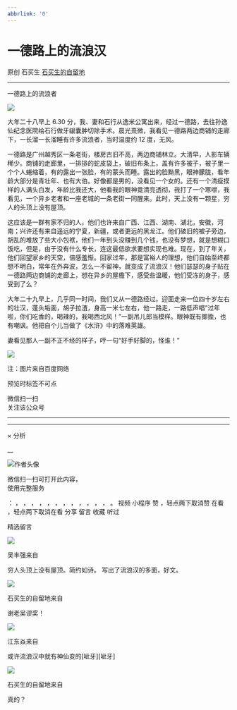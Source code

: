 ```yaml
---
abbrlink: '0'
---
```

#  一德路上的流浪汉

原创  石买生  [ 石买生的自留地 ](javascript:void\(0\);)

__ _ _ _ _

一德路上的流浪者

![](https://mmbiz.qpic.cn/mmbiz_jpg/hVNLue76Eh994obhIwBHPZOyVefFIHWiaajM7SN84adhvSRjHa1wPicRqicquqOicQ1cHzLaibdR9WwuWsicQAM7upSg/640?wx_fmt=jpeg)

大年二十八早上  6.30
分，我、妻和石行从逸米公寓出来，经过一德路，去往孙逸仙纪念医院给石行做牙龈囊肿切除手术。晨光熹微，我看见一德路两边商铺的走廊下，一长溜一长溜睡有许多流浪者，当时温度约
12  度，无风。

一德路是广州越秀区一条老街，楼房古旧不高，两边商铺林立。大清早，人影车辆稀少。商铺的走廊里，一排排的蛇皮袋上，破旧布条上，盖有许多被子，被子里一个个人蜷缩着，有的露出一张脸，有的蒙头而睡。露出的脸黝黑，眼神朦胧，看年龄大部分是青壮年、也有大伯。好像都是男的，没看见一个女的。还有一个清瘦摸样的人满头白发，年龄比我还大，他看我的眼神竟清亮透彻，我打了一个寒噤，我看见，一个异乡老者和一座老城的一条老街一同醒来。此时，天上没有一颗星，穷人的头顶上没有屋顶。

这应该是一群有家不归的人。他们也许来自广西、江西、湖南、湖北，安徽，河南；兴许还有来自遥远的宁夏，新疆，或者更远的黑龙江。他们破旧的被子旁边，胡乱的堆放了些大小包袱，他们一年到头没赚到几个钱，也没有梦想，就是想糊口饭吃，但是，由于没有什么专长，连这最低欲求要想实现也难。现在，到了年关，他们回望家乡的天空，倍感羞惭。回家过年，那是富裕人的理想，他们自始至终都想不明白，常年在外奔波，怎么一不留神，就变成了流浪汉！他们瑟瑟的身子贴在一德路两边商铺的走廊上，想在异乡的屋檐下，感受些温暖，他们受冻的身子，感受到了么？

大年二十九早上，几乎同一时间，我们又从一德路经过。迎面走来一位四十岁左右的壮汉，蓬头垢面，胡子拉渣，身高一米七左右，他一路走，一路低声唱“过年啦，你们吃香的，喝辣的，我喝西北风！”一副吊儿郎当模样。眼神既有揶揄，也有嘲讽。他把自个儿当做了《水浒》中的落难英雄。

妻看见那人一副不正不经的样子，哼一句“好手好脚的，怪谁！”

  

![](https://mmbiz.qpic.cn/mmbiz_jpg/hVNLue76Ehiclr5QRU9UwaTXjr1ekkxmHtDVxVRcshXhPZQ7Fmu3y5fFtzuy0O0wfCCuU9yWZZncBXY3zibIWNaA/640?wx_fmt=jpeg)

注：图片来自百度网络

预览时标签不可点

微信扫一扫  
关注该公众号





****



****



×  分析

__

![作者头像](http://mmbiz.qpic.cn/mmbiz_png/hVNLue76EhibricgkQZeT964ria54dgJkqVBX9ibyvn7PmGOltlupHdVshOibeQZDSypqiaIBNKdw8cwXfXfBZkPVgVg/0?wx_fmt=png)

微信扫一扫可打开此内容，  
使用完整服务

：  ，  ，  ，  ，  ，  ，  ，  ，  ，  ，  ，  ，  。  视频  小程序  赞  ，轻点两下取消赞  在看  ，轻点两下取消在看
分享  留言  收藏  听过

精选留言

![](http://wx.qlogo.cn/mmopen/0csZtXb7CRWfKb2ib2riaRcHiaQdvbBFSo5XzgvJrfjPJqNiaicTNroH1HOWI7wMyLsqSDor6UK81ck8ibgnPenTwzA2ukl0oRQrMp/64)

吴丰强来自

穷人头顶上没有屋顶。简约如诗。 写出了流浪汉的多面，好文。

![](http://wx.qlogo.cn/mmhead/Q3auHgzwzM4ELPv9zSiaIDouClt0fOcfibXKFibPXptvGvnLVF6qUCyQg/64)

石买生的自留地来自

谢老吴谬奖！

![](http://wx.qlogo.cn/mmopen/zGMQ7uVeU4VdjiaEEQnAqnhlPCib9qhnLmlaTswKL5SicbbgJQGheoibibKXfUY5r4TYpWzSPicbtVMG3hHTD7XYrUeEzodkaXSuDFyG7bjGmGkAFklwFRmcmzMW5ibuszmMWwy/64)

江东焱来自

或许流浪汉中就有神仙变的[呲牙][呲牙]

![](http://wx.qlogo.cn/mmhead/Q3auHgzwzM4ELPv9zSiaIDouClt0fOcfibXKFibPXptvGvnLVF6qUCyQg/64)

石买生的自留地来自

真的？

